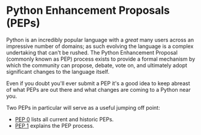 # Python Enhancement Proposals (PEPs)

Python is an incredibly popular language with a _great_ many users across an impressive number of domains; as such evolving the language is a complex undertaking that can't be rushed. The Python Enhancement Proposal (commonly known as PEP) process exists to provide a formal mechanism by which the community can propose, debate, vote on, and ultimately adopt significant changes to the language itself.

Even if you doubt you'll ever submit a PEP it's a good idea to keep abreast of what PEPs are out there and what changes are coming to a Python near you.

Two PEPs in particular will serve as a useful jumping off point:

- [PEP 0](https://www.python.org/dev/peps/) lists all current and historic PEPs.
- [PEP 1](https://www.python.org/dev/peps/pep-0001/) explains the PEP process.
